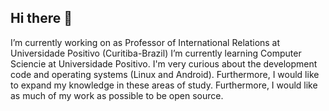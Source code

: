 ## Hi there 👋

I’m currently working on as Professor of International Relations at Universidade Positivo (Curitiba-Brazil)
I’m currently learning Computer Sciencie at Universidade Positivo. I'm very curious about the development code and operating systems (Linux and Android). Furthermore, I would like to expand my knowledge in these areas of study. Furthermore, I would like as much of my work as possible to be open source.
